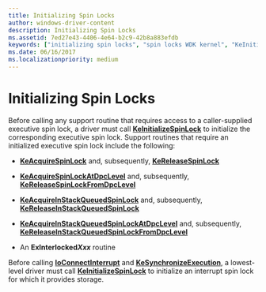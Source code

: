 ```yaml
---
title: Initializing Spin Locks
author: windows-driver-content
description: Initializing Spin Locks
ms.assetid: 7ed27e43-4406-4e64-b2c9-42b8a883efdb
keywords: ["initializing spin locks", "spin locks WDK kernel", "KeInitializeSpinLock", "executive spin locks WDK kernel", "interrupt spin locks WDK kernel", "queued spin locks WDK kernel"]
ms.date: 06/16/2017
ms.localizationpriority: medium
---
```


# Initializing Spin Locks





Before calling any support routine that requires access to a caller-supplied executive spin lock, a driver must call [**KeInitializeSpinLock**](https://msdn.microsoft.com/library/windows/hardware/ff552160) to initialize the corresponding executive spin lock. Support routines that require an initialized executive spin lock include the following:

- [**KeAcquireSpinLock**](https://msdn.microsoft.com/library/windows/hardware/ff551917) and, subsequently, [**KeReleaseSpinLock**](https://msdn.microsoft.com/library/windows/hardware/ff553145)

- [**KeAcquireSpinLockAtDpcLevel**](https://msdn.microsoft.com/library/windows/hardware/ff551921) and, subsequently, [**KeReleaseSpinLockFromDpcLevel**](https://msdn.microsoft.com/library/windows/hardware/ff553150)

- [**KeAcquireInStackQueuedSpinLock**](https://msdn.microsoft.com/library/windows/hardware/ff551899) and, subsequently, [**KeReleaseInStackQueuedSpinLock**](https://msdn.microsoft.com/library/windows/hardware/ff553130)

- [**KeAcquireInStackQueuedSpinLockAtDpcLevel**](https://msdn.microsoft.com/library/windows/hardware/ff551908) and, subsequently, [**KeReleaseInStackQueuedSpinLockFromDpcLevel**](https://msdn.microsoft.com/library/windows/hardware/ff553137)

- An **ExInterlocked*Xxx*** routine

Before calling [**IoConnectInterrupt**](https://msdn.microsoft.com/library/windows/hardware/ff548371) and [**KeSynchronizeExecution**](https://msdn.microsoft.com/library/windows/hardware/ff553302), a lowest-level driver must call [**KeInitializeSpinLock**](https://msdn.microsoft.com/library/windows/hardware/ff552160) to initialize an interrupt spin lock for which it provides storage.

 

 




